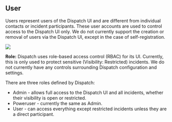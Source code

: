 ## User

Users represent users of the Dispatch UI and are different from individual contacts or incident participants. These user accounts are used to control access to the Dispatch UI only. We do not currently support the creation or removal of users via the Dispatch UI, except in the case of self-registration.

![](../../.gitbook/assets/admin-ui-incident-users.png)

**Role:** Dispatch uses role-based access control (RBAC) for its UI. Currently, this is only used to protect sensitive (Visibility: Restricted) incidents. We do not currently have any controls surrounding Dispatch configuration and settings.

There are three roles defined by Dispatch:

- Admin - allows full access to the Dispatch UI and all incidents, whether their visibility is open or restricted.
- Poweruser - currently the same as Admin.
- User - can access everything except restricted incidents unless they are a direct participant.
